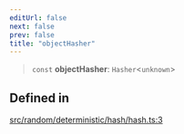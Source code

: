 ```yaml
---
editUrl: false
next: false
prev: false
title: "objectHasher"
---
```


> `const` **objectHasher**: `Hasher`\<`unknown`\>

## Defined in

[src/random/deterministic/hash/hash.ts:3](https://github.com/skyleague/axioms/blob/75fb1c5c977f1940e84e5cdcef2be336d1fd81da/src/random/deterministic/hash/hash.ts#L3)
